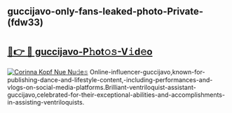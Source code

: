 ## guccijavo-only-fans​-leaked-photo​-Private-(fdw33)


# <h2><a href="https://mediaupload.pro?title=guccijavo&ref=git">🔗👉 🔴 guccijavo-P𝚑ot𝚘𝚜-V𝚒d𝚎o</a></h2>

[![Corinna Kopf Nue Nu𝚍e𝚜](https://i.imgur.com/0qMVB7G.gif)](https://mediaupload.pro?title=guccijavo&ref=git)
Online-influencer-guccijavo,known-for-publishing-dance-and-lifestyle-content,-including-performances-and-vlogs-on-social-media-platforms.Brilliant-ventriloquist-assistant-guccijavo,celebrated-for-their-exceptional-abilities-and-accomplishments-in-assisting-ventriloquists.  